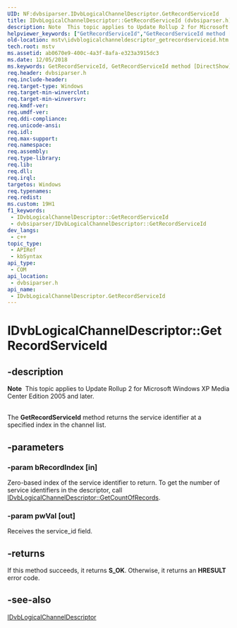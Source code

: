 ```yaml
---
UID: NF:dvbsiparser.IDvbLogicalChannelDescriptor.GetRecordServiceId
title: IDvbLogicalChannelDescriptor::GetRecordServiceId (dvbsiparser.h)
description: Note  This topic applies to Update Rollup 2 for Microsoft Windows XP Media Center Edition 2005 and later.  .
helpviewer_keywords: ["GetRecordServiceId","GetRecordServiceId method [DirectShow]","GetRecordServiceId method [DirectShow]","IDvbLogicalChannelDescriptor interface","IDvbLogicalChannelDescriptor interface [DirectShow]","GetRecordServiceId method","IDvbLogicalChannelDescriptor.GetRecordServiceId","IDvbLogicalChannelDescriptor::GetRecordServiceId","IDvbLogicalChannelDescriptorGetRecordServiceId","dvbsiparser/IDvbLogicalChannelDescriptor::GetRecordServiceId","mstv.idvblogicalchanneldescriptor_getrecordserviceid"]
old-location: mstv\idvblogicalchanneldescriptor_getrecordserviceid.htm
tech.root: mstv
ms.assetid: ab0670e9-400c-4a3f-8afa-e323a3915dc3
ms.date: 12/05/2018
ms.keywords: GetRecordServiceId, GetRecordServiceId method [DirectShow], GetRecordServiceId method [DirectShow],IDvbLogicalChannelDescriptor interface, IDvbLogicalChannelDescriptor interface [DirectShow],GetRecordServiceId method, IDvbLogicalChannelDescriptor.GetRecordServiceId, IDvbLogicalChannelDescriptor::GetRecordServiceId, IDvbLogicalChannelDescriptorGetRecordServiceId, dvbsiparser/IDvbLogicalChannelDescriptor::GetRecordServiceId, mstv.idvblogicalchanneldescriptor_getrecordserviceid
req.header: dvbsiparser.h
req.include-header: 
req.target-type: Windows
req.target-min-winverclnt: 
req.target-min-winversvr: 
req.kmdf-ver: 
req.umdf-ver: 
req.ddi-compliance: 
req.unicode-ansi: 
req.idl: 
req.max-support: 
req.namespace: 
req.assembly: 
req.type-library: 
req.lib: 
req.dll: 
req.irql: 
targetos: Windows
req.typenames: 
req.redist: 
ms.custom: 19H1
f1_keywords:
 - IDvbLogicalChannelDescriptor::GetRecordServiceId
 - dvbsiparser/IDvbLogicalChannelDescriptor::GetRecordServiceId
dev_langs:
 - c++
topic_type:
 - APIRef
 - kbSyntax
api_type:
 - COM
api_location:
 - dvbsiparser.h
api_name:
 - IDvbLogicalChannelDescriptor.GetRecordServiceId
---
```


# IDvbLogicalChannelDescriptor::GetRecordServiceId


## -description

<div class="alert"><b>Note</b>  This topic applies to Update Rollup 2 for Microsoft Windows XP Media Center Edition 2005 and later.
        </div>
<div> </div>




The <b>GetRecordServiceId</b> method returns the service identifier at a specified index in the channel list.

## -parameters

### -param bRecordIndex [in]

Zero-based index of the service identifier to return. To get the number of service identifiers in the descriptor, call <a href="https://docs.microsoft.com/previous-versions/windows/desktop/api/dvbsiparser/nf-dvbsiparser-idvblogicalchanneldescriptor-getcountofrecords">IDvbLogicalChannelDescriptor::GetCountOfRecords</a>.

### -param pwVal [out]

Receives the service_id field.

## -returns

If this method succeeds, it returns <b xmlns:loc="http://microsoft.com/wdcml/l10n">S_OK</b>. Otherwise, it returns an <b xmlns:loc="http://microsoft.com/wdcml/l10n">HRESULT</b> error code.

## -see-also

<a href="https://docs.microsoft.com/previous-versions/windows/desktop/api/dvbsiparser/nn-dvbsiparser-idvblogicalchanneldescriptor">IDvbLogicalChannelDescriptor</a>

